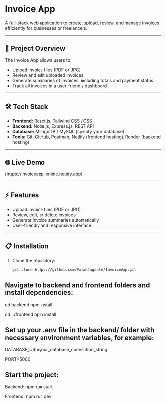 # Invoice App

A full-stack web application to create, upload, review, and manage invoices efficiently for businesses or freelancers.

---

## 🚀 Project Overview

The Invoice App allows users to:
- Upload invoice files (PDF or JPG)  
- Review and edit uploaded invoices  
- Generate summaries of invoices, including totals and payment status  
- Track all invoices in a user-friendly dashboard

---

## 🛠️ Tech Stack

- **Frontend:** React.js, Tailwind CSS / CSS  
- **Backend:** Node.js, Express.js, REST API  
- **Database:** MongoDB / MySQL (specify your database)  
- **Tools:** Git, GitHub, Postman, Netlify (frontend hosting), Render (backend hosting)

---

## 🌐 Live Demo

[https://invoiceapp-online.netlify.app]

---

## ⚡ Features

- Upload invoice files (PDF or JPG)  
- Review, edit, or delete invoices  
- Generate invoice summaries automatically  
- User-friendly and responsive interface  

---

## 📋 Installation

1. Clone the repository:
   ```bash
   git clone https://github.com/VaradJagdale/InvoiceApp.git

## Navigate to backend and frontend folders and install dependencies:

cd backend
npm install

cd ../frontend
npm install

## Set up your .env file in the backend/ folder with necessary environment variables, for example:

DATABASE_URI=your_database_connection_string

PORT=5000

## Start the project:

Backend:
npm run start

Frontend:
npm run dev



